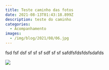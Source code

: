 ```yaml
---
title: Teste caminho das fotos
date: 2021-08-13T01:43:18.899Z
description: teste do caminho
categories:
  - Acompanhamento
images:
  - /img/blog/2021/08/06.jpg
---
```

fsd fsf dsf sf sf sf sdf sf sf safdfsfdsfdsfsdafds



![](/img/blog/2021/08/img_20210721_094318277_hdr.jpg)